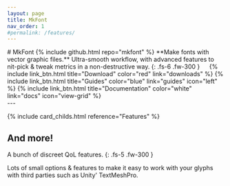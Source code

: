 ```yaml
---
layout: page
title: MkFont
nav_order: 1
#permalink: /features/
---
```

<div class="product-header large" style="--img:url('/assets/images/logo.png');"><div class="infos" markdown="1">
# MkFont {% include github.html repo="mkfont" %}  
**Make fonts with vector graphic files.**  
Ultra-smooth workflow, with advanced features to nit-pick & tweak metrics in a non-destructive way.
{: .fs-6 .fw-300 }  
   
{% include link_btn.html title="Download" color="red" link="downloads" %} 
{% include link_btn.html title="Guides" color="blue" link="guides" icon="left" %} 
{% include link_btn.html title="Documentation" color="white" link="docs" icon="view-grid" %}
</div></div>
---

{% include card_childs.html reference="Features" %}

## And more!

A bunch of discreet QoL features.
{: .fs-5 .fw-300 }

Lots of small options & features to make it easy to work with your glyphs with third parties such as Unity' TextMeshPro.
